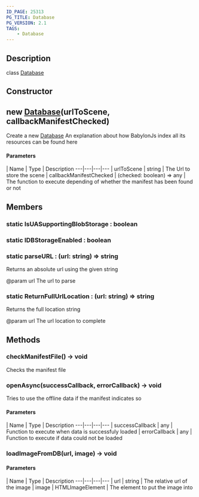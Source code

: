 ```yaml
---
ID_PAGE: 25313
PG_TITLE: Database
PG_VERSION: 2.1
TAGS:
    - Database
---
```

## Description

class [Database](/classes/2.4/Database)



## Constructor

## new [Database](/classes/2.4/Database)(urlToScene, callbackManifestChecked)

Create a new [Database](/classes/2.4/Database)
An explanation about how BabylonJs index all its resources can be found here

#### Parameters
 | Name | Type | Description
---|---|---|---
 | urlToScene | string |    The Url to store the scene
 | callbackManifestChecked | (checked: boolean) =&gt; any |    The function to execute depending of whether the manifest has been found or not
## Members

### static IsUASupportingBlobStorage : boolean



### static IDBStorageEnabled : boolean



### static parseURL : (url: string) =&gt; string

Returns an absolute url using the given string

@param url The url to parse

### static ReturnFullUrlLocation : (url: string) =&gt; string

Returns the full location string

@param url The url location to complete

## Methods

### checkManifestFile() &rarr; void

Checks the manifest file
### openAsync(successCallback, errorCallback) &rarr; void

Tries to use the offline data if the manifest indicates so

#### Parameters
 | Name | Type | Description
---|---|---|---
 | successCallback | any |    Function to execute when data is successfuly loaded
 | errorCallback | any |    Function to execute if data could not be loaded
### loadImageFromDB(url, image) &rarr; void



#### Parameters
 | Name | Type | Description
---|---|---|---
 | url | string |    The relative url of the image
 | image | HTMLImageElement |    The element to put the image into
